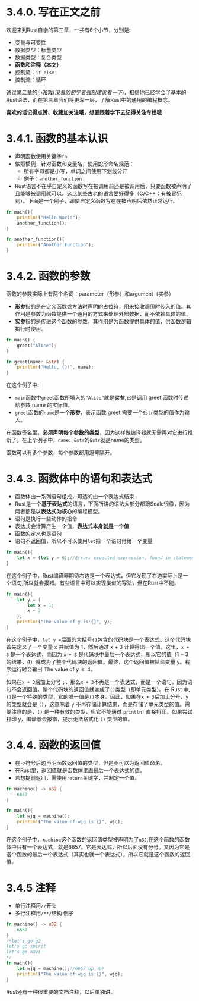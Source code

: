 # 3.4.0. 写在正文之前
欢迎来到Rust自学的第三章，一共有6个小节，分别是:
- 变量与可变性
- 数据类型：标量类型
- 数据类型：复合类型
- **函数和注释（本文）**
- 控制流：`if else`
- 控制流：循环

通过第二章的小游戏(*没看的初学者强烈建议看一下*)，相信你已经学会了基本的Rust语法，而在第三章我们将更深一层，了解Rust中的通用的编程概念。

**喜欢的话记得点赞、收藏加关注哦，想要跟着学下去记得关注专栏哦**

# 3.4.1. 函数的基本认识
- 声明函数使用关键字`fn`
- 依照惯例，针对函数和变量名，使用蛇形命名规范：
  - 所有字母都是小写，单词之间使用下划线分开
  - 例子：`another_function`
- Rust语言不在乎自定义的函数写在被调用前还是被调用后，只要函数被声明了且能够被调用就可以，这比某些古老的语言要好得多（C/C++：有被冒犯到）。下面是一个例子，即使自定义函数写在在被声明后依然正常运行。
```rust
fn main(){
	println!("Hello World");
	another_function();
}

fn another_function(){
	println!("Another Function");
}
```

# 3.4.2. 函数的参数
函数的参数实际上有两个名词：parameter（形参）和argument（实参）
- **形参**指的是在定义函数或方法时声明的占位符，用来接收调用时传入的值。其作用是参数为函数提供一个通用的方式来处理外部数据，而不依赖具体的值。
- **实参**指的是传进这个函数的参数。其作用是为函数提供具体的值，供函数逻辑执行时使用。
```rust
fn main() {
    greet("Alice");
}

fn greet(name: &str) {
    println!("Hello, {}!", name);
}
```
在这个例子中:
- `main`函数中`greet`函数所填入的`"Alice"`就是**实参**,它是调用 greet 函数时传递给参数 name 的实际值。
- `greet`函数的`name`是一个**形参**，表示函数 greet 需要一个`&str`类型的值作为输入。

在函数签名里，**必须声明每个参数的类型**，因为这样做编译器就无需再对它进行推断了。在上个例子中，`name: &str`的`&str`就是name的类型。

函数可以有多个参数，每个参数都用逗号隔开。

# 3.4.3. 函数体中的语句和表达式
- 函数体由一系列语句组成，可选的由一个表达式结束
- Rust是一个**基于表达式**的语言，下面所讲的语法大部分都跟Scale很像，因为两者都是以**表达式为核心**的编程模型。
- 语句是执行一些动作的指令
- 表达式会计算产生一个值，**表达式本身就是一个值**
- 函数的定义也是语句
- 语句不返回值，所以不可以使用`let`把一个语句付给一个变量
```rust
fn main(){
	let x = (let y = 6);//Error: expected expression, found in statement(`let`)
}
```
在这个例子中，Rust编译器期待右边是一个表达式，但它发现了右边实际上是一个语句,所以就会报错。有些语言中可以实现类似的写法，但在Rust中不能。

```rust
fn main(){
	let y = {
		let x = 1;
		x + 3
	};
	println!("The value of y is:{}", y);
}
```
在这个例子中，`let y =`后面的大括号` {} `包含的代码块是一个表达式。这个代码块首先定义了一个变量 x 并赋值为 1，然后通过 x + 3 计算得出一个值。这里，`x + 3` 是一个表达式，而因为 `x + 3` 是代码块中最后一个表达式，所以它的值（1 + 3 的结果，4）就成为了整个代码块的返回值。最终，这个返回值被赋给变量 y。程序运行时会输出 The value of y is: 4。

如果在`x + 3`后加上分号 `;`，那么`x + 3`不再是一个表达式，而是一个语句。因为语句不会返回值，整个代码块的返回值就变成了`()`类型（即单元类型）。在 Rust 中,`()`是一个特殊的类型，它的唯一值是`()`本身。因此，如果在`x + 3`后加上分号，y 的类型就会是 `()`，这意味着 y 不再存储计算结果，而是存储了单元类型的值。需要注意的是，`()` 是一种有效的类型，但它不能通过 `println!` 直接打印。如果尝试打印 y，编译器会报错，提示无法格式化 `()` 类型的值。

# 3.4.4. 函数的返回值
- 在`->`符号后边声明函数返回值的类型，但是不可以为返回值命名。
- 在Rust里，返回值就是函数体里面最后一个表达式的值。
- 若想提前返回，需使用`return`关键字，并制定一个值。
```rust
fn machine() -> u32 {
	6657
}

fn main(){
	let wjq = machine();
	println!("The value of wjq is:{}", wjq);
}
```
在这个例子中，`machine`这个函数的返回值类型被声明为了`u32`,在这个函数的函数体中只有一个表达式，就是6657。它是表达式，所以后面没有分号。又因为它是这个函数的最后一个表达式（其实也就一个表达式），所以它就是这个函数的返回值。

# 3.4.5 注释
- 单行注释用`//`开头
- 多行注释用`/**/`结构
例子
```rust
fn machine() -> u32 {
	6657
}
/*let's go g2
let's go spirit
let's go navi
*/
fn main(){
	let wjq = machine();//6657 up up!
	println!("The value of wjq is:{}", wjq);
}
```

Rust还有一种很重要的文档注释，以后单独讲。
